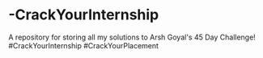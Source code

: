# -CrackYourInternship
A repository for storing all my solutions to Arsh Goyal's 45 Day Challenge! #CrackYourInternship #CrackYourPlacement
